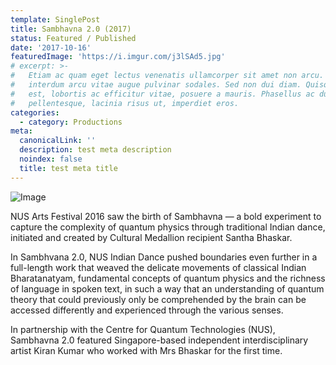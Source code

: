 ```yaml
---
template: SinglePost
title: Sambhavna 2.0 (2017)
status: Featured / Published
date: '2017-10-16'
featuredImage: 'https://i.imgur.com/j3lSAd5.jpg'
# excerpt: >-
#   Etiam ac quam eget lectus venenatis ullamcorper sit amet non arcu. Nullam
#   interdum arcu vitae augue pulvinar sodales. Sed non dui diam. Quisque lectus
#   est, lobortis ac efficitur vitae, posuere a mauris. Phasellus ac dui
#   pellentesque, lacinia risus ut, imperdiet eros.
categories:
  - category: Productions
meta:
  canonicalLink: ''
  description: test meta description
  noindex: false
  title: test meta title
---
```


![Image](https://i.imgur.com/j3lSAd5.jpg)

NUS Arts Festival 2016 saw the birth of Sambhavna — a bold experiment to capture the complexity of quantum physics through traditional Indian dance, initiated and created by Cultural Medallion recipient Santha Bhaskar.

In Sambhvana 2.0, NUS Indian Dance pushed boundaries even further in a full-length work that weaved the delicate movements of classical Indian Bharatanatyam, fundamental concepts of quantum physics and the richness of language in spoken text, in such a way that an understanding of quantum theory that could previously only be comprehended by the brain can be accessed differently and experienced through the various senses.

In partnership with the Centre for Quantum Technologies (NUS), Sambhavna 2.0 featured Singapore-based independent interdisciplinary artist Kiran Kumar who worked with Mrs Bhaskar for the first time.